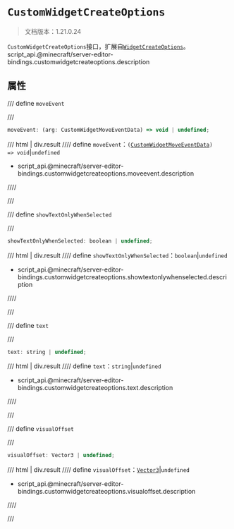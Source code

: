 # `CustomWidgetCreateOptions`

> 文档版本：1.21.0.24

`CustomWidgetCreateOptions`接口，扩展自[`WidgetCreateOptions`](./widgetcreateoptions.md)。script_api.@minecraft/server-editor-bindings.customwidgetcreateoptions.description

## 属性

/// define
`moveEvent`


///

```js
moveEvent: (arg: CustomWidgetMoveEventData) => void | undefined;
```

/// html | div.result
//// define
`moveEvent`：<code>(<a href="../customwidgetmoveeventdata/">CustomWidgetMoveEventData</a>) =&gt; void</code>|`undefined`

- script_api.@minecraft/server-editor-bindings.customwidgetcreateoptions.moveevent.description


////

///


/// define
`showTextOnlyWhenSelected`


///

```js
showTextOnlyWhenSelected: boolean | undefined;
```

/// html | div.result
//// define
`showTextOnlyWhenSelected`：`boolean`|`undefined`

- script_api.@minecraft/server-editor-bindings.customwidgetcreateoptions.showtextonlywhenselected.description


////

///


/// define
`text`


///

```js
text: string | undefined;
```

/// html | div.result
//// define
`text`：`string`|`undefined`

- script_api.@minecraft/server-editor-bindings.customwidgetcreateoptions.text.description


////

///


/// define
`visualOffset`


///

```js
visualOffset: Vector3 | undefined;
```

/// html | div.result
//// define
`visualOffset`：[`Vector3`](../../server/beta/vector3.md)|`undefined`

- script_api.@minecraft/server-editor-bindings.customwidgetcreateoptions.visualoffset.description


////

///

